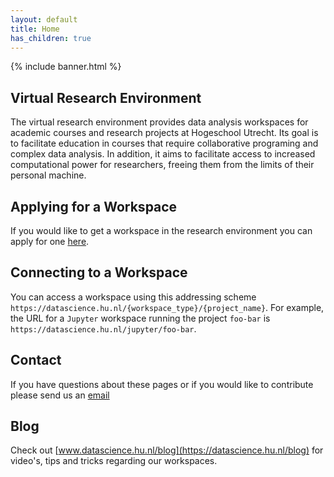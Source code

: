 ```yaml
---
layout: default
title: Home
has_children: true
---
```


{% include banner.html %}

## Virtual Research Environment

The virtual research environment provides data analysis workspaces for academic courses and research projects at Hogeschool Utrecht. Its goal is to facilitate education in courses that require collaborative programing and complex data analysis. In addition, it aims to facilitate access to increased computational power for researchers, freeing them from the limits of their personal machine.

## Applying for a Workspace

If you would like to get a workspace in the research environment you can apply for one [here](https://askhu.sharepoint.hu.nl/informatie-items/Paginas/Data-analyse-omgeving-aanvragen.aspx).

## Connecting to a Workspace

You can access a workspace using this addressing scheme `https://datascience.hu.nl/{workspace_type}/{project_name}`. For example, the URL for a `Jupyter` workspace running the project `foo-bar` is `https://datascience.hu.nl/jupyter/foo-bar`.

## Contact

If you have questions about these pages or if you would like to contribute please send us an [email](mailto:onderzoeksupport@hu.nl)

## Blog

Check out [www.datascience.hu.nl/blog](https://datascience.hu.nl/blog) for video's, tips and tricks regarding our workspaces.